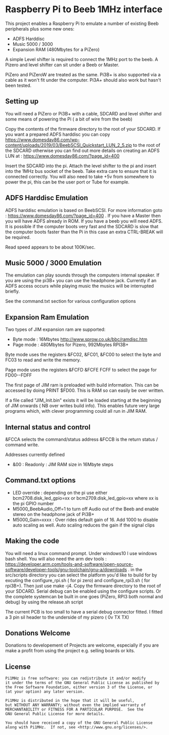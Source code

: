 # Raspberry Pi to Beeb 1MHz interface

This project enables a Raspberry Pi to emulate a number of existing Beeb peripherals plus some new ones:

* ADFS Harddisc
* Music 5000 / 3000
* Expansion RAM (480Mbytes for a PiZero)

A simple Level shifter is required to connect the 1MHz port to the beeb. A Pizero and level shifter can sit under a Beeb or Master.

PiZero and PiZeroW are treated as the same. Pi3B+ is also supported via a cable as it won't fit under the computer. Pi3A+ should also work but hasn't been tested.

## Setting up

You will need a PiZero or Pi3B+ with a cable, SDCARD and level shifter and some means of powering the Pi ( a bit of wire from the beeb)

Copy the contents of the firmware directory to the root of your SDCARD. If you want a prepared ADFS harddisc you can copy https://www.domesday86.com/wp-content/uploads/2019/03/BeebSCSI_Quickstart_LUN_2_5.zip to the root of the SDCARD otherwise you can find out more details on creating an ADFS LUN at : https://www.domesday86.com/?page_id=400

Insert the SDCARD into the pi. Attach the level shifter to the pi and insert into the 1MHz bus socket of the beeb. Take extra care to ensure that it is connected correctly. You will also need to take +5v from somewhere to power the pi, this can be the user port or Tube for example.

## ADFS Harddisc Emulation

ADFS harddisc emulation is based on BeebSCSI. For more information goto : https://www.domesday86.com/?page_id=400 . If you have a Master then you will have ADFS already in ROM. If you have a beeb you will need ADFS. It is possible if the computer boots very fast and the SDCARD is slow that the computer boots faster than the Pi in this case an extra CTRL-BREAK will be required.

Read speed appears to be about 100K/sec. 

## Music 5000 / 3000 Emulation

The emulation can play sounds through the computers internal speaker. If you are using the pi3B+ you can use the headphone jack. Currently if an ADFS access occurs while playing music the musics will be interrupted briefly. 

See the command.txt section for various configuration options 

## Expansion Ram Emulation

Two types of JIM expansion ram are supported:

* Byte mode : 16Mbytes http://www.sprow.co.uk/bbc/ramdisc.htm
* Page mode : 480Mbytes for Pizero, 992Mbytes RPI3B+

Byte mode uses the registers &FC02, &FC01, &FC00 to select the byte and FC03 to read and write the memory.

Page mode uses the registers &FCFD &FCFE FCFF to select the page for FD00--FDFF

The first page of JIM ram is preloaded with build information. This can be accessed by doing PRINT $FD00. This is RAM so can easily be over written.

If a file called "JIM_Init.bin" exists it will be loaded starting at the beginning of JIM onwards ( NB over writes build info). This enables future very large programs which, with clever programming could all run in JIM RAM.

## Internal status and control

&FCCA selects the command/status address
&FCCB is the return status / command write.

Addresses currently defined
* &00 : Readonly : JIM RAM size in 16Mbyte steps

## Command.txt options

* LED override : depending on the pi use either bcm2708.disk_led_gpio=xx or bcm2709.disk_led_gpio=xx where xx is the pi GPIO number
* M5000_BeebAudio_Off=1 to turn off Audio out of the Beeb and enable stereo on the headphone jack of Pi3B+
* M5000_Gain=xxxx : Over rides default gain of 16. Add 1000 to disable auto scaling as well. Auto scaling reduces the gain if the signal clips 

## Making the code

You will need a linux command prompt. Under windows10 I use  windows bash shell. You will also need the arm dev tools : https://developer.arm.com/tools-and-software/open-source-software/developer-tools/gnu-toolchain/gnu-a/downloads . in the src/scripts directory you can select the platform you'd like to build for by excuting the configure_rpi.sh ( for pi zero) and configure_rpi3.sh ( for rpi3B+). Then just use make -j4. Copy the firmware directory to the root of your SDCARD. Serial debug can be enabled using the configure scripts. Or the complete systemcan be built in one goes (PiZero, RPI3 both normal and debug) by using the release.sh script

The current PCB is too small to have a serial debug connector fitted. I fitted a 3 pin sil header to the underside of my pizero ( 0v TX TX)


## Donations Welcome

Donations to developement of Projects are welcome, especially if you are make a profit from using the project e.g. selling boards or kits.

## License

    Pi1MHz is free software: you can redistribute it and/or modify
    it under the terms of the GNU General Public License as published by
    the Free Software Foundation, either version 3 of the License, or
    (at your option) any later version.

    Pi1MHz is distributed in the hope that it will be useful,
    but WITHOUT ANY WARRANTY; without even the implied warranty of
    MERCHANTABILITY or FITNESS FOR A PARTICULAR PURPOSE.  See the
    GNU General Public License for more details.

    You should have received a copy of the GNU General Public License
    along with Pi1MHz.  If not, see <http://www.gnu.org/licenses/>.
